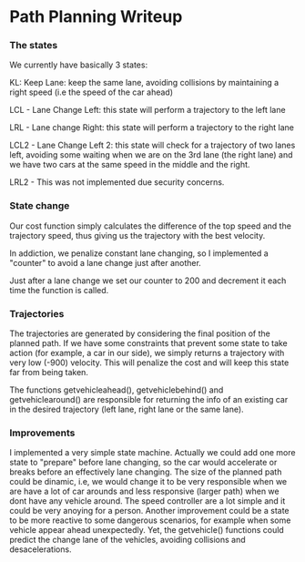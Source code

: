 # Path Planning Writeup

### The states

We currently have basically 3 states:

KL: Keep Lane: keep the same lane, avoiding collisions by maintaining a right speed (i.e the speed of the car ahead)

LCL - Lane Change Left: this state will perform a trajectory to the left lane

LRL - Lane change Right: this state will perform a trajectory to the right lane

LCL2 - Lane Change Left 2: this state will check for a trajectory of two lanes left, avoiding some waiting when we are on the 3rd lane (the right lane) and we have two cars at the same speed in the middle and the right.

LRL2 - This was not implemented due security concerns.

### State change

Our cost function simply calculates the difference of the top speed and the trajectory speed, thus giving us the trajectory with the best velocity.

In addiction, we penalize constant lane changing, so I implemented a "counter" to avoid a lane change just after another.

Just after a lane change we set our counter to 200 and decrement it each time the function is called.

### Trajectories

The trajectories are generated by considering the final position of the planned path. If we have some constraints that prevent some state to take action (for example, a car in our side), we simply returns a trajectory with very low (-900) velocity. This will penalize the cost and will keep this state far from being taken.

The functions getvehicleahead(), getvehiclebehind() and getvehiclearound() are responsible for returning the info of an existing car in the desired trajectory (left lane, right lane or the same lane).


### Improvements

I implemented a very simple state machine. Actually we could add one more state to "prepare" before lane changing, so the car would accelerate or breaks before an effectively lane changing.
The size of the planned path could be dinamic, i.e, we would change it to be very responsible when we are have a lot of car arounds and less responsive (larger path) when we dont have any vehicle around.
The speed controller are a lot simple and it could be very anoying for a person.
Another improvement could be a state to be more reactive to some dangerous scenarios, for example when some vehicle appear ahead unexpectedly. Yet, the getvehicle() functions could predict the change lane of the vehicles, avoiding collisions and desacelerations.

